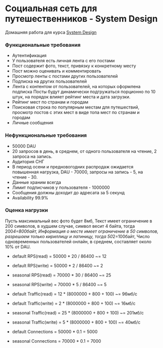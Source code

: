 # Социальная сеть для путешественников - System Design
Домашняя работа для курса [System Design](https://balun.courses/courses/system_design)


### Функциональные требования

- Аутентификация
- У пользователя есть личная лента с его постами
- Пост содержит фото, текст, привязку к конкретному месту
- Пост можно оценивать и комментировать
- Просмотр ленты с постами других пользователей
- Подписка на других пользователей
- Лента с контентом от пользователей, на которых оформлена подписка
Посты будут динамически подгружаться порционно по 10 штук, на порядок влияет
рейтинг места и дата загрузки.
- Рейтинг мест по странам и городам
- Поисковая строка по популярным местам для путешествий, просмотр постов с этих мест в виде топа мест по странам и городам
- Личные сообщения

### Нефункциональные требования

- 50000 DAU
- 20 запросов в день, в среднем, от одного пользователя на чтение,
2 запроса на запись.
- Аудитория СНГ
- В период осени и предновогодних распродаж ожидается повышенная нагрузка,
DAU - 70000, запросы на запись - 5, на чтение - 30.
- Данные храним всегда
- Лимит подписчиков у пользователя - 1000000
- Сообщения должны доходит до адресата за 5 секунд
- Availability 99.9%

### Оценка нагрузки

Пусть максимальный вес фото будет 8мб,
Текст имеет ограничение в 200 символов, в худшем случае, символ весит 4 байта, тогда 200*4=800байт,
Информация о месте имеет ограничение в 50 символов, разрешаем только кириллицу и латиницу, тогда 50*2=100байт,
Число одновременных пользователей онлайн, в среднем, составляет около 10% от DAU.

- default RPS(read) = 50000 * 20 / 86400 ~= 12
- default RPS(write) = 50000 * 2 / 86400 ~= 2
- seasonal RPS(read) = 70000 * 30 / 86400 ~= 25
- seasonal RPS(write) = 70000 * 5 / 86400 ~= 5

- default Traffic(read) = 12 * (8000000 + 800 + 100) ~= 96мб/с
- default Traffic(write) = 2 * (8000000 + 800 + 100) ~= 16мб/с
- seasonal Traffic(read) = 25 * (8000000 + 800 + 100) ~= 201мб/с
- seasonal Traffic(write) = 5 * (8000000 + 800 + 100) ~= 40мб/с

- default Connections = 50000 * 0.1 = 5000
- seasonal Connections = 70000 * 0.1 = 7000
